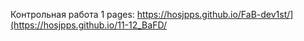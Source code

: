 Контрольная работа 1
pages:
https://hosjpps.github.io/FaB-dev1st/](https://hosjpps.github.io/11-12_BaFD/
